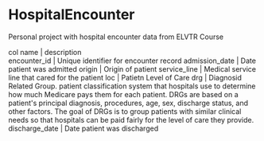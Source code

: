 # HospitalEncounter
Personal project with hospital encounter data from ELVTR Course

col name | description <br>
encounter_id |	Unique identifier for encounter record
admission_date |	Date patient was admitted
origin |	Origin of patient
service_line |	Medical service line that cared for the patient
loc	| Patietn Level of Care
drg	| Diagnosid Related Group.  patient classification system that hospitals use to determine how much Medicare pays them for each patient. DRGs are based on a patient's principal diagnosis, procedures, age, sex, discharge status, and other factors. The goal of DRGs is to group patients with similar clinical needs so that hospitals can be paid fairly for the level of care they provide. 
discharge_date | Date patient was discharged
